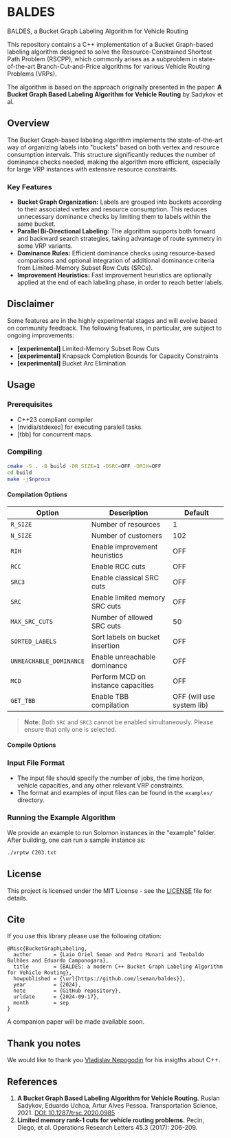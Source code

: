 # BALDES

BALDES, a Bucket Graph Labeling Algorithm for Vehicle Routing

This repository contains a C++ implementation of a Bucket Graph-based labeling algorithm designed to solve the Resource-Constrained Shortest Path Problem (RSCPP), which commonly arises as a subproblem in state-of-the-art Branch-Cut-and-Price algorithms for various Vehicle Routing Problems (VRPs).

The algorithm is based on the approach originally presented in the paper: **A Bucket Graph Based Labeling Algorithm for Vehicle Routing** by Sadykov et al.

## Overview

The Bucket Graph-based labeling algorithm implements the state-of-the-art way of organizing labels into "buckets" based on both vertex and resource consumption intervals. This structure significantly reduces the number of dominance checks needed, making the algorithm more efficient, especially for large VRP instances with extensive resource constraints.

### Key Features

- **Bucket Graph Organization:** Labels are grouped into buckets according to their associated vertex and resource consumption. This reduces unnecessary dominance checks by limiting them to labels within the same bucket.
- **Parallel Bi-Directional Labeling:** The algorithm supports both forward and backward search strategies, taking advantage of route symmetry in some VRP variants.
- **Dominance Rules:** Efficient dominance checks using resource-based comparisons and optional integration of additional dominance criteria from Limited-Memory Subset Row Cuts (SRCs).
- **Improvement Heuristics:** Fast improvement heuristics are optionally applied at the end of each labeling phase, in order to reach better labels.

## Disclaimer

Some features are in the highly experimental stages and will evolve based on community feedback. The following features, in particular, are subject to ongoing improvements:

- **[experimental]** Limited-Memory Subset Row Cuts
- **[experimental]** Knapsack Completion Bounds for Capacity Constraints
- **[experimental]** Bucket Arc Elimination

## Usage

### Prerequisites

- C++23 compliant compiler
- [nvidia/stdexec] for executing paralell tasks.
- [tbb] for concurrent maps.

### Compiling

```bash
cmake -S . -B build -DR_SIZE=1 -DSRC=OFF -DRIH=OFF
cd build
make -j$nprocs
```

#### Compilation Options

| Option                    | Description                     | Default |
|---------------------------|----------------------------------------------------|---------|
| `R_SIZE`                  | Number of resources             | 1       |
| `N_SIZE`                  | Number of customers   | 102     |
| `RIH`                     | Enable improvement heuristics   | OFF     |
| `RCC`                     | Enable RCC cuts                 | OFF     |
| `SRC3`                    | Enable classical SRC cuts       | OFF     |
| `SRC`                     | Enable limited memory SRC cuts  | OFF     |
| `MAX_SRC_CUTS`            | Number of allowed SRC cuts      | 50      |
| `SORTED_LABELS`           | Sort labels on bucket insertion | OFF     |
| `UNREACHABLE_DOMINANCE`   | Enable unreachable dominance    | OFF     |
| `MCD`                     | Perform MCD on instance capacities | OFF |
| `GET_TBB`                 | Enable TBB compilation          | OFF (will use system lib)  |

> **Note**: Both `SRC` and `SRC3` cannot be enabled simultaneously. Please ensure that only one is selected.


#### Compile Options



### Input File Format

- The input file should specify the number of jobs, the time horizon, vehicle capacities, and any other relevant VRP constraints.
- The format and examples of input files can be found in the `examples/` directory.

### Running the Example Algorithm

We provide an example to run Solomon instances in the "example" folder. After building, one can run a sample instance as:

```bash
./vrptw C203.txt
```

## License

This project is licensed under the MIT License - see the [LICENSE](LICENSE) file for details.

## Cite

If you use this library please use the following citation:

```
@Misc{BucketGraphLabeling,
  author       = {Laio Oriel Seman and Pedro Munari and Teobaldo Bulhões and Eduardo Camponogara},
  title        = {BALDES: a modern C++ Bucket Graph Labeling Algorithm for Vehicle Routing},
  howpublished = {\url{https://github.com/lseman/baldes}},
  year         = {2024},
  note         = {GitHub repository},
  urldate      = {2024-09-17},
  month        = sep
}
```

A companion paper will be made available soon.

## Thank you notes

We would like to thank you [Vladislav Nepogodin](https://github.com/vnepogodin) for his insigths about C++.

## References

1. **A Bucket Graph Based Labeling Algorithm for Vehicle Routing.** Ruslan Sadykov, Eduardo Uchoa, Artur Alves Pessoa. Transportation Science, 2021. [DOI: 10.1287/trsc.2020.0985](https://doi.org/10.1287/trsc.2020.0985)
2. **Limited memory rank-1 cuts for vehicle routing problems.** Pecin, Diego, et al. Operations Research Letters 45.3 (2017): 206-209.